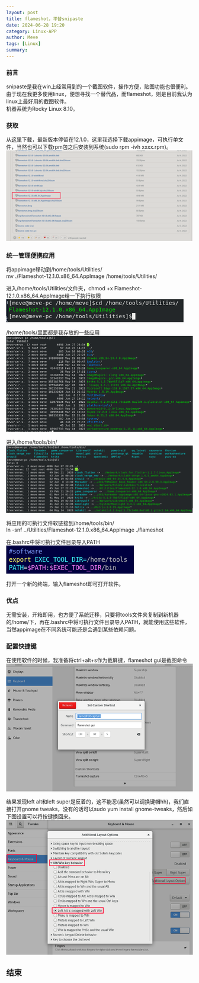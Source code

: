 ```yaml
---
layout: post
title: flameshot，平替snipaste
date: 2024-06-28 19:20
category: Linux-APP
author: Meve
tags: [Linux]
summary: 
---
```


### 前言

snipaste是我在win上经常用到的一个截图软件，操作方便，贴图功能也很便利。 <br>
由于现在我更多使用linux，便想寻找一个替代品，而flameshot，则是目前我认为linux上最好用的截图软件。 <br>
机器系统为Rocky Linux 8.10。 <br>

### 获取

从[这里](https://github.com/flameshot-org/flameshot/releases/tag/v12.1.0)下载，最新版本停留在12.1.0，这里我选择下载appimage，可执行单文件，当然也可以下载rpm包之后安装到系统(sudo rpm -ivh xxxx.rpm)。 <br>
![flameshot_release](https://raw.githubusercontent.com/touchspeed/touchspeed.github.io/main/_posts/2024-06-27-flame-shot/get_flameshot/flameshot_release.png)

### 统一管理便携应用

将appimage移动到/home/tools/Utilities/ <br>
mv ./Flameshot-12.1.0.x86_64.AppImage /home/tools/Utilities/ <br>

进入/home/tools/Utilities/文件夹，chmod +x Flameshot-12.1.0.x86_64.AppImage给一下执行权限 <br>
![utilities](https://raw.githubusercontent.com/touchspeed/touchspeed.github.io/main/_posts/2024-06-27-flame-shot/get_flameshot/utilities.png)

/home/tools/里面都是我存放的一些应用 <br>
![/home/tools/](https://raw.githubusercontent.com/touchspeed/touchspeed.github.io/main/_posts/2024-06-27-flame-shot/get_flameshot/home_tools.png)

进入/home/tools/bin/ <br>
![soft_links](https://raw.githubusercontent.com/touchspeed/touchspeed.github.io/main/_posts/2024-06-27-flame-shot/get_flameshot/soft_links.png)

将应用的可执行文件软链接到/home/tools/bin/ <br>
ln -snf ../Utilities/Flameshot-12.1.0.x86_64.AppImage ./flameshot <br>

在.bashrc中将可执行文件目录导入PATH <br>
![tool_path](https://raw.githubusercontent.com/touchspeed/touchspeed.github.io/main/_posts/2024-06-27-flame-shot/get_flameshot/tool_path.png)

打开一个新的终端，输入flameshot即可打开软件。<br>

### 优点

无需安装，开箱即用，也方便了系统迁移，只要将tools文件夹复制到新机器的/home/下，再在.bashrc中将可执行文件目录导入PATH，就能使用这些软件，当然appimage在不同系统可能还是会遇到某些依赖问题。 <br>

### 配置快捷键

在使用软件的时候，我准备将ctrl+alt+s作为截屏键，flameshot gui是截图命令 <br>
![alt text](https://raw.githubusercontent.com/touchspeed/touchspeed.github.io/main/_posts/2024-06-27-flame-shot/get_flameshot/shortcut.png)

结果发现left alt和left super是反着的，这不能忍(虽然可以调换键帽hh)，我们直接打开gnome tweaks，没有的话可以sudo yum install gnome-tweaks，然后如下图设置可以将按键换回来。 <br>
![gnome_tweaks](https://raw.githubusercontent.com/touchspeed/touchspeed.github.io/main/_posts/2024-06-27-flame-shot/get_flameshot/gnome_tweaks.png)

## 结束
